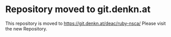 Repository moved to git.denkn.at
================================

This repository is moved to https://git.denkn.at/deac/ruby-nsca/
Please visit the new Repository.

